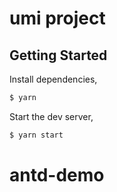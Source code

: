 # umi project

## Getting Started

Install dependencies,

```bash
$ yarn
```

Start the dev server,

```bash
$ yarn start
```
# antd-demo
